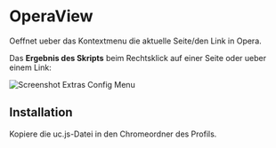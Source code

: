 # OperaView
Oeffnet ueber das Kontextmenu die aktuelle Seite/den Link in Opera.

Das **Ergebnis des Skripts** beim Rechtsklick auf einer Seite oder ueber einem Link:

![Screenshot Extras Config Menu](https://github.com/ardiman/userChrome.js/raw/master/operaview/scr_opeview.png)

## Installation
Kopiere die uc.js-Datei in den Chromeordner des Profils.

